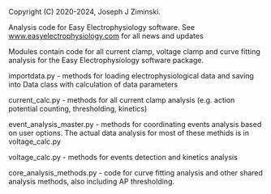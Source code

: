 Copyright (C) 2020-2024, Joseph J Ziminski.

Analysis code for Easy Electrophysiology software.
See www.easyelectrophysiology.com for all news and updates


Modules contain code for all current clamp, voltage clamp and curve fitting analysis for the
Easy Electrophysiology software package. 

importdata.py - methods for loading electrophysiological data and saving into Data class with
                calculation of data parameters
				
current_calc.py - methods for all current clamp analysis 
                  (e.g. action potential counting, thresholding, kinetics)
				  
event_analysis_master.py - methods for coordinating events analysis based on user options.
                           The actual data analysis for most of these methids is in voltage_calc.py
						   
voltage_calc.py - methods for events detection and kinetics analysis 

core_analysis_methods.py - code for curve fitting analysis and other shared analysis methods, 
                           also including AP thresholding.
